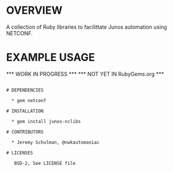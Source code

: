 # OVERVIEW

  A collection of Ruby libraries to facilittate Junos automation using NETCONF.

# EXAMPLE USAGE

  *** WORK IN PROGRESS ***
  *** NOT YET IN RubyGems.org ***
  
~~~~
  
# DEPENDENCIES

  * gem netconf

# INSTALLATION 

  * gem install junos-nclibs 

# CONTRIBUTORS

  * Jeremy Schulman, @nwkautomaniac

# LICENSES

   BSD-2, See LICENSE file
